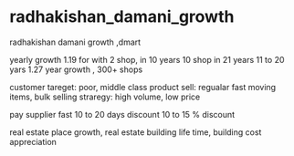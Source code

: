 # radhakishan_damani_growth
radhakishan damani growth ,dmart 

yearly growth 1.19 for  with 2 shop, in 10 years 10 shop
in 21 years  11 to 20 yars 1.27 year growth , 300+ shops

customer tareget: poor, middle class
product sell: regualar fast moving items, bulk selling
straregy: high volume, low price

pay supplier fast 10 to 20 days
discount 10 to 15 % discount

real estate place growth, 
real estate building life time, building cost appreciation 
